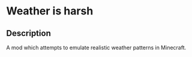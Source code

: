 # Weather is harsh
## Description
A mod which attempts to emulate realistic weather patterns in Minecraft.